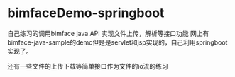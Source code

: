 # bimfaceDemo-springboot
自己练习的调用bimface java API 实现文件上传，解析等接口功能
网上有bimface-java-sample的demo但是是servlet和jsp实现的，自己利用springboot实现了。

还有一些文件的上传下载等简单接口作为文件的io流的练习
